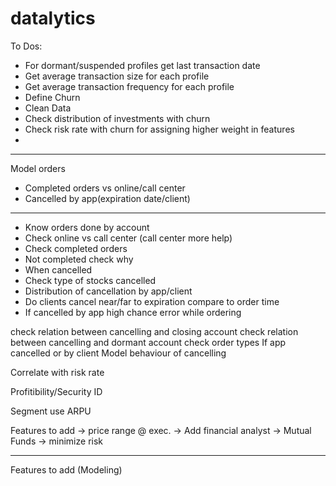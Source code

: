 # datalytics

To Dos: 

- For dormant/suspended profiles get last transaction date 
- Get average transaction size for each profile
- Get average transaction frequency for each profile
- Define Churn
- Clean Data 
- Check distribution of investments with churn
- Check risk rate with churn for assigning higher weight in features
- 

---------------------------------------------------------------------------
Model orders
- Completed orders vs online/call center
- Cancelled by app(expiration date/client)

---------------------------------------------------------------------------
- Know orders done by account
- Check online vs call center (call center more help)
- Check completed orders 
- Not completed check why
- When cancelled
- Check type of stocks cancelled
- Distribution of cancellation by app/client
- Do clients cancel near/far to expiration compare to order time
- If cancelled by app high chance error while ordering

check relation between cancelling and closing account
check relation between cancelling and dormant account check order types
If app cancelled or by client
Model behaviour of cancelling

Correlate with risk rate


Profitibility/Security ID



Segment use ARPU


Features to add -> price range @ exec.
                -> Add financial analyst
                -> Mutual Funds -> minimize risk

---------------------------------------------------------------------------
Features to add (Modeling)